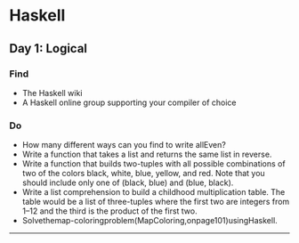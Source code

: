 # Haskell

## Day 1: Logical

### Find

* The Haskell wiki
* A Haskell online group supporting your compiler of choice

### Do

* How many different ways can you find to write allEven?
* Write a function that takes a list and returns the same list in reverse.
* Write a function that builds two-tuples with all possible combinations of two of the colors black, white, blue, yellow, and red. Note that you should include only one of (black, blue) and (blue, black).
* Write a list comprehension to build a childhood multiplication table. The table would be a list of three-tuples where the first two are integers from 1–12 and the third is the product of the first two.
* Solvethemap-coloringproblem(MapColoring,onpage101)usingHaskell.

---
